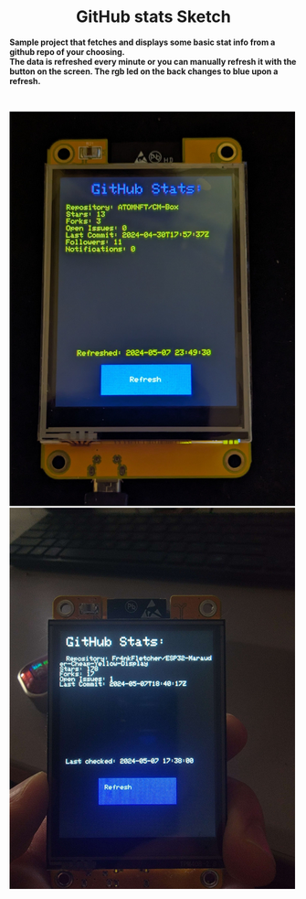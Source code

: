 <div align="center">
  
# GitHub stats Sketch

</div>

<b>Sample project that fetches and displays some basic stat info from a github repo of your choosing. 
<br>
The data is refreshed every minute or you can manually refresh it with the button on the screen. The rgb led on the back changes to blue upon a refresh.</b>

<br>

![atom-stats](images/atom-stats.jpg)
<br>
![fr4nkstatsstats](images/fr4nkstats.jpg)